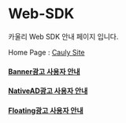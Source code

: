 # Web-SDK

카울리 Web SDK 안내 페이지 입니다. 

Home Page : <a href="http://cauly.net/" target="_blank">Cauly Site</a>

#### [Banner광고 사용자 안내](banner.md)
#### [NativeAD광고 사용자 안내](nativead.md)
#### [Floating광고 사용자 안내](floating.md)
